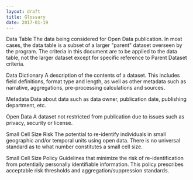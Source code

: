 ```yaml
---
layout: draft
title: Glossary
date: 2017-01-19
---
```


Data Table
The data being considered for Open Data publication. In most cases, the data table is a subset of a larger "parent" dataset overseen by the program. The criteria in this document are to be applied to the data table, not the larger dataset except for specific reference to Parent Dataset criteria.	

Data Dictionary
A description of the contents of a dataset. This includes field definitions, format type and length, as well as other metadata such as narrative, aggregations, pre-processing calculations and sources.

Metadata
Data about data such as data owner, publication date, publishing department, etc.

Open Data
A dataset not restricted from publication due to issues such as privacy, security or license.

Small Cell Size Risk
The potential to re-identify individuals in small geographic and/or temporal units using open data. There is no universal standard as to what number constitutes a small cell size.	

Small Cell Size Policy
Guidelines that minimize the risk of re-identification from potentially personally identifiable information. This policy prescribes acceptable risk thresholds and aggregation/suppression standards.